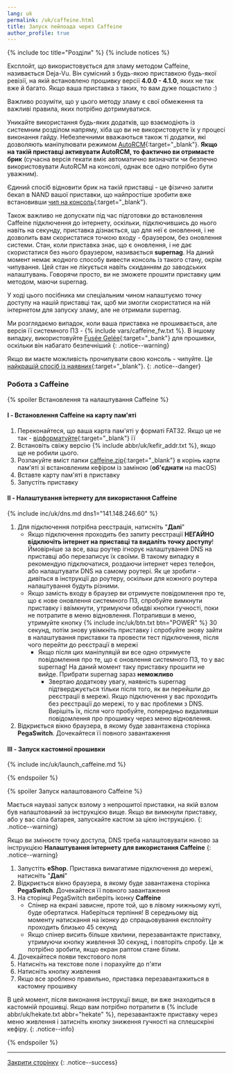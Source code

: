 ```yaml
---
lang: uk
permalink: /uk/caffeine.html
title: Запуск пейлоада через Caffeine
author_profile: true
---
```


{% include toc title="Розділи" %}
{% include notices %}

Експлойт, що використовується для зламу методом Caffeine, називається Deja-Vu. Він сумісний з будь-якою приставкою будь-якої ревізії, на якій встановлено прошивку версії **4.0.0 - 4.1.0**, яких не так вже й багато. Якщо ваша приставка з таких, то вам дуже пощастило :)

Важливо розуміти, що у цього методу зламу є свої обмеження та важливі правила, яких потрібно дотримуватися.

Уникайте використання будь-яких додатків, що взаємодіють із системним розділом напряму, хіба що ви не використовуєте їх у процесі виконання гайду. Небезпечними вважаються також ті додатки, які дозволяють маніпулювати режимом [AutoRCM](/uk/autorcm){:target="_blank"}. **Якщо на такій приставці активувати AutoRCM, то фактично ви отримаєте брик** (сучасна версія гекати вміє автоматично визначати чи безпечно використовувати AutoRCM на консолі, однак все одно потрібно бути уважним).

Єдиний спосіб відновити брик на такій приставці - це фізично залити бекап в NAND вашої приставки, що найпростіше зробити вже встановивши [чип на консоль](/uk/preparation-modchip#%D1%83%D1%81%D1%82%D0%B0%D0%BD%D0%BE%D0%B2%D0%BA%D0%B0-%D1%87%D0%B8%D0%BF%D0%B0-%D0%B2-%D0%BF%D1%80%D0%B8%D1%81%D1%82%D0%B0%D0%B2%D0%BA%D1%83){:target="_blank"}. 

Також важливо не допускати під час підготовки до встановлення Caffeine підключення до інтернету, оскільки, підключившись до нього навіть на секунду, приставка дізнається, що для неї є оновлення, і не дозволить вам скористатися точкою входу - браузером, без оновлення системи. Стан, коли приставка знає, що є оновлення, і не дає скористатися без нього браузером, називається **supernag**. На даний момент немає жодного способу вивести консоль із такого стану, окрім чипування. Цей стан не лікується навіть скиданням до заводських налаштувань. Говорячи просто, ви не зможете прошити приставку цим методом, маючи supernag.

У ході цього посібника ми спеціальним чином налаштуємо точку доступу на нашій приставці так, щоб ми змогли скористатися на ній інтернетом для запуску зламу, але не отримали supernag.

Ми розглядаємо випадок, коли ваша приставка не прошивається, але версія її системного ПЗ - {% include vars/caffeine_fw.txt %}. В іншому випадку, використовуйте [Fusée Gelée](/uk/fusee-gelee){:target="_bank"} для прошивки, оскільки він набагато безпечніший
{: .notice--warning}

Якщо ви маєте можливість прочипувати свою консоль - чипуйте. Це [найкращій спосіб із наявних](/uk/preparation-modchip){:target="_blank"}. 
{: .notice--danger}

### Робота з Caffeine

{% spoiler Встановлення та налаштування Caffeine %}

#### I - Встановлення Caffeine на карту пам'яті

1. Переконайтеся, що ваша карта пам'яті у форматі FAT32. Якщо це не так - [відформатуйте](https://format.customfw.xyz){:target="_blank"} її
1. Встановіть свіжу версію {% include abbr/uk/kefir_addr.txt %}, якщо ще не робили цього.
1. Розпакуйте вміст папки [caffeine.zip](/files/caffeine.zip){:target="_blank"} в корінь карти пам'яті зі встановленим кефіром із заміною (**об'єднати** на macOS)
1. Вставте карту пам'яті в приставку
1. Запустіть приставку

#### II - Налаштування інтернету для використання Caffeine

{% include inc/uk/dns.md dns1="141.148.246.60" %}

1. Для підключення потрібна реєстрація, натисніть "**Далі**"
	* Якщо підключення проходить без запиту реєстрації **НЕГАЙНО відключіть інтернет на приставці та видаліть точку доступу**! Ймовірніше за все, ваш роутер ігнорує налаштування DNS на приставці або перезаписує їх своїми. В такому випадку я рекомендую підключатися, роздаючи інтернет через телефон, або налаштувати DNS на самому роутері. Як це зробити - дивіться в інструкції до роутеру, оскільки для кожного роутера налаштування будуть різними.
	* Якщо замість входу в браузер ви отримуєте повідомлення про те, що є нове оновлення системного ПЗ, спробуйте вимкнути приставку і ввімкнути, утримуючи обидві кнопки гучності, поки не потрапите в меню відновлення. Потрапивши в меню, утримуйте кнопку {% include inc/uk/btn.txt btn="POWER" %} 30 секунд, потім знову увімкніть приставку і спробуйте знову зайти в налаштування приставки та провести тест підключення, після чого перейти до реєстрації в мережі
		* Якщо після цих маніпуляцій ви все одно отримуєте повідомлення про те, що є оновлення системного ПЗ, то у вас supernag! На даний момент таку приставку прошити не вийде. Прибрати supernag зараз **неможливо**
			* Звертаю додаткову увагу, наявність supernag підтверджується тільки після того, як ви перейшли до реєстрації в мережі. Якщо підключення у вас проходить без реєстрації до мережі, то у вас проблеми з DNS. Вирішіть їх, після чого пробуйте, попередньо видаливши повідомлення про прошивку через меню відновлення.
1. Відкриється вікно браузера, в якому буде завантажена сторінка **PegaSwitch**. Дочекайтеся її повного завантаження

#### III - Запуск кастомної прошивки

{% include inc/uk/launch_caffeine.md %}

{% endspoiler %}

{% spoiler Запуск налаштованого Caffeine %}

Мається наувазі запуск взлому з непрошитої приставки, на якій взлом був налаштований за інструкцією вище. Якщо ви вимкнули приставку, або у вас сіла батарея, запускайте кастом за цією інструкцією.
{: .notice--warning}

Якщо ви змінюєте точку доступа, DNS треба налаштовувати наново за інструкцією **Налаштування інтернету для використання Caffeine**
{: .notice--warning}

1. Запустіть **eShop**. Приставка вимагатиме підключення до мережі, натисніть "**Далі**"
1. Відкриється вікно браузера, в якому буде завантажена сторінка **PegaSwitch**. Дочекайтеся її повного завантаження
1. На сторінці PegaSwitch виберіть іконку **Caffeine**
	* Спінер на екрані зависне, проте той, що в лівому нижньому куті, буде обертатися. Наберіться терпіння! В середньому від моменту натискання на іконку до спрацьовування експлойту проходить близько 45 секунд
	* Якщо спінер висить більше хвилини, перезавантажте приставку, утримуючи кнопку живлення 30 секунд, і повторіть спробу. Це ж потрібно зробити, якщо екран раптом стане білим.
1. Дочекайтеся появи текстового поля
1. Натисніть на текстове поле і порахуйте до п'яти
1. Натисніть кнопку живлення
1. Якщо все зроблено правильно, приставка перезавантажиться в кастомну прошивку

В цей момент, після виконання інструкції вище, ви вже знаходиться в кастомній прошивці. Якщо вам потрібно потрапити в {% include abbr/uk/hekate.txt abbr="hekate" %}, перезавантажте приставку через меню живлення і затисніть кнопку зниження гучності на сплешскріні кефіру.
{: .notice--info}

{% endspoiler %}

___

[Закрити сторінку](javascript:window.close();)
{: .notice--success}